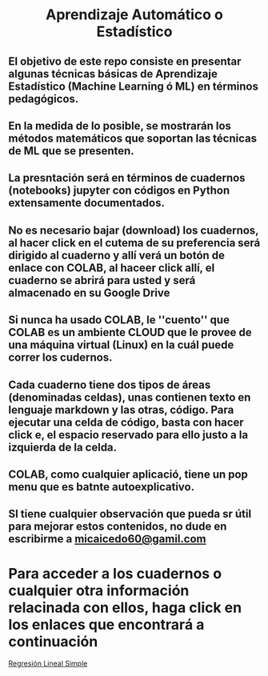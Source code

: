 <h1><center><b>Aprendizaje Automático o Estadístico</b></center></h1>

## El objetivo de este repo consiste en presentar algunas técnicas básicas de Aprendizaje Estadístico (Machine Learning ó ML) en términos pedagógicos.

## En la medida de lo posible, se mostrarán los métodos matemáticos que soportan las técnicas de ML que se presenten.

## La presntación será en términos de cuadernos (notebooks) jupyter con códigos en Python extensamente documentados.

## No es necesario bajar (download) los cuadernos, al hacer click en el cutema de su preferencia será dirigido al cuaderno y allí verá un botón de enlace con COLAB, al haceer click allí, el cuaderno se abrirá para usted y será almacenado en su Google Drive

## Si nunca ha usado COLAB, le ''cuento'' que COLAB es un ambiente CLOUD que le provee de una máquina virtual (Linux) en la cuál puede correr los cudernos.

## Cada cuaderno tiene dos tipos de áreas (denominadas celdas), unas contienen texto en lenguaje markdown y las otras, código. Para ejecutar una celda de código, basta con hacer click e, el espacio reservado para ello justo a la izquierda de la celda.

## COLAB, como cualquier aplicació, tiene un pop menu que es batnte autoexplicativo.

## SI tiene cualquier observación que pueda sr útil para mejorar estos contenidos, no dude en escribirme a micaicedo60@gamil.com

# Para acceder a los cuadernos o cualquier otra información relacinada con ellos, haga click en los enlaces que encontrará a continuación 

[Regresión Lineal Simple](notebooks/fit_line.ipynb)
